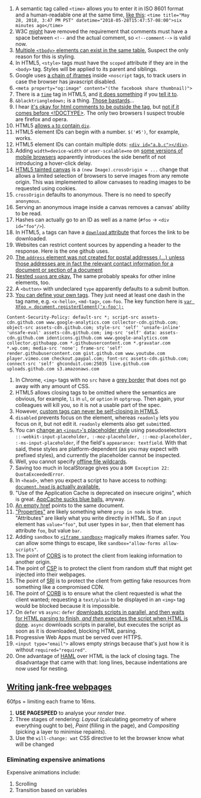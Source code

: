 1. A semantic tag called `<time>` allows you to enter it in ISO 8601 format and a human-readable one at the same time, [like this](https://zachholman.com/talk/utc-is-enough-for-everyone-right): `<time title="May 28, 2018, 3:47 PM PST" datetime="2018-05-28T15:47:57-08:00">six minutes ago</time>`
1. W3C [might](https://www.w3.org/TR/html51/syntax.html#sec-comments) have removed the requirement that comments must have a space between `<!--` and the actual comment, so `<!--comment-->` is valid now.
1. [Multiple `<tbody>` elements can exist in the same table.](https://stackoverflow.com/questions/3076708/can-we-have-multiple-tbody-in-same-table) Suspect the only reason for this is styling.
1. In HTML5, `<style>` tags must have the `scoped` attribute if they are in the `<body>` tag. Styles will be applied to its parent and siblings.
1. Google uses [a chain of iframes](www.googletagmanager.com/ns.html?id=GTM-NQTT) inside `<noscript` tags, to track users in case the browser has javascript disabled.
1. `<meta property="og:image" content="(the facebook share thumbnail)">`
1. There is a [`time`](http://www.w3schools.com/tags/tag_time.asp) tag in HTML5, and [it does something](http://jsfiddle.net/trevoro/T4wRq/) if you [tell it to](http://trevoro.net/2013/whats-your-timezone/).
1. `&blacktriangledown;` is a thing. [Those bastards](http://www.w3.org/TR/2013/WD-components-intro-20130606/#decorator-section)...
1. I hear [it's okay for html comments to be outside the <html> tag](http://stackoverflow.com/questions/365805/is-it-ok-to-put-html-comments-outside-the-html-tags), but [not if it comes before <!DOCTYPE>](http://stackoverflow.com/questions/941100/can-comments-appear-before-the-doctype-declaration). The only two browsers I suspect trouble are firefox and opera.
1. HTML5 [allows `a` to contain `div`](http://stackoverflow.com/a/1828032/1558430).
1. HTML5 element IDs can begin with a number. `$('#5')`, for example, works.
1. HTML5 element IDs can contain multiple dots: [`<div id="a.b.c"></div>`](http://stackoverflow.com/a/9930611/1558430).
1. Adding `width=device-width` or `user-scalable=no` on [some versions of mobile browsers](https://github.com/ftlabs/fastclick#when-it-isnt-needed) apparently introduces the side benefit of not introducing a hover-click delay.
1. [HTML5 tainted canvas](https://developer.mozilla.org/en-US/docs/HTML/CORS_Enabled_Image) is a `(new Image).crossOrigin = ...` change that allows a limited selection of browsers to serve images from any remote origin. This was implemented to allow canvases to reading images to be requested using cookies.
1. `crossOrigin` defaults to anonymous. There is no need to specify `anonymous`.
1. Serving an anonymous image inside a canvas removes a canvas' ability to be read.
1. Hashes can actually go to an ID as well as a name (`#foo` -> `<div id="foo"/>`).
1. In HTML5, `a` tags can have a [`download` attribute](http://www.w3schools.com/tags/att_a_download.asp) that forces the link to be downloaded.
1. Websites can restrict content sources by appending a header to the response. Here is the one github uses.
1. [The `address` element was not created for postal addresses (...) unless those addresses are in fact the relevant contact information for a document or section of a document](http://html5doctor.com/the-address-element/)
1. [Nested `span`s are okay.](http://stackoverflow.com/questions/1078127/are-nested-span-tags-ok-in-xhtml) The same probably speaks for other inline elements, too.
1. A `<button>` with undeclared `type` apparently defaults to a submit button.
1. [You can define your own tags](http://stackoverflow.com/questions/9845011/are-custom-elements-valid-html5/9845124#9845124). They just need at least one dash in the tag name, e.g. `<x-hello>`, `<md-tag>`, `com-foo`.
  The key function here is [`var XFoo = document.registerElement('x-foo');`](http://www.html5rocks.com/en/tutorials/webcomponents/customelements/)

```
Content-Security-Policy: default-src *; script-src assets-cdn.github.com www.google-analytics.com collector-cdn.github.com; object-src assets-cdn.github.com; style-src 'self' 'unsafe-inline' 'unsafe-eval' assets-cdn.github.com; img-src 'self' data: assets-cdn.github.com identicons.github.com www.google-analytics.com collector.githubapp.com *.githubusercontent.com *.gravatar.com *.wp.com; media-src 'none'; frame-src 'self' render.githubusercontent.com gist.github.com www.youtube.com player.vimeo.com checkout.paypal.com; font-src assets-cdn.github.com; connect-src 'self' ghconduit.com:25035 live.github.com uploads.github.com s3.amazonaws.com
```

1. In Chrome, `<img>` tags with no `src` have a [grey border](http://stackoverflow.com/questions/10848722/google-chrome-images-have-border) that does not go away with any amount of CSS.
1. HTML5 allows closing tags to be omitted where the semantics are obvious, for example, `li` in `ul`, or `option` in `optgroup`. Then again, your colleagues will kill you, so it is not a usable part of the spec.
1. However, [custom tags can never be self-closing in HTML5](http://stackoverflow.com/questions/23961178/do-custom-elements-require-a-close-tag).
1. `disabled` prevents focus on the element, whereas `readonly` lets you focus on it, but not edit it. `readonly` elements also get `submit`ted.
1. You can [change an `<input>`'s placeholder style](http://stackoverflow.com/a/2610741) using pseudoselectors `::-webkit-input-placeholder, :-moz-placeholder, ::-moz-placeholder, :-ms-input-placeholder`, if the field's `appearance: textfield`. With that said, these styles are platform-dependent (as you may expect with prefixed styles), and currently the placeholder cannot be inspected.
1. Well, you cannot specify [offline file wildcards](http://stackoverflow.com/questions/8001196/how-do-i-specify-a-wildcard-in-the-html5-cache-manifest-to-load-all-images-in-a).
1. Saving too much in localStorage gives you a `DOM Exception 22: QuotaExceededError`.
1. In `<head>`, when you expect a script to have access to nothing: [`document.head` is actually available.](https://eager.io/blog/everything-I-know-about-the-script-tag/)
1. "Use of the Application Cache is deprecated on insecure origins", which is great. [AppCache sucks blue balls](http://alistapart.com/article/application-cache-is-a-douchebag), anyway.
1. [An empty href](http://stackoverflow.com/questions/5637969/is-an-empty-href-valid) points to the same document.
1. ["Properties"](https://stackoverflow.com/a/6004028/1558430) are likely something where `prop in node` is true. "Attributes" are likely what you write directly in HTML. So if an `input` element has `value="foo"`, but user types in `bar`, then that element has attribute `foo`, but value `bar`.
1. Adding `sandbox` to [`<iframe sandbox>`](https://developer.mozilla.org/en-US/docs/Web/HTML/Element/iframe) magically makes iframes safer. You can allow some things to escape, like `sandbox="allow-forms allow-scripts"`.
1. The point of [CORS](https://developer.mozilla.org/en-US/docs/Web/HTTP/CORS) is to protect the client from leaking information to another origin.
1. The point of [CSP](https://developer.mozilla.org/en-US/docs/Web/HTTP/CSP) is to protect the client from random stuff that might get injected into their webpages.
1. The point of [SRI](https://developer.mozilla.org/en-US/docs/Web/Security/Subresource_Integrity) is to protect the client from getting fake resources from something like a compromised CDN.
1. The point of [CORB](https://fetch.spec.whatwg.org/#corb) is to ensure what the client requested is what the client wanted; requesting a `text/plain` to be displayed in an `<img>` tag would be blocked because it is impossible.
1. On `defer` vs `async`: `defer` [downloads scripts in parallel, and then waits for HTML parsing to finish, *and then* executes the script when HTML is done](https://developers.google.com/web/fundamentals/primers/modules). `async` downloads scripts in parallel, but executes the script as soon as it is downloaded, blocking HTML parsing.
1. Progressive Web Apps must be served over HTTPS.
1. `<input type="email">` allows empty strings because that's just how it is without `required="required"`.
1. One advantage of [HAML](https://en.wikipedia.org/wiki/Haml) over HTML is the lack of closing tags. The disadvantage that came with that: long lines, because indentations are now used for nesting.

## [Writing jank-free webpages](http://aerotwist.com/blog/pixels-are-expensive/)

60fps = limiting each frame to 16ms.

1. **USE PAGESPEED** to analyse your *render tree*.
1. Three stages of rendering: *Layout* (calculating geometry of where everything ought to be), *Paint* (filling in the page), and *Compositing* (picking a layer to minimise repaints).
1. Use the `will-change: wat` CSS directive to let the browser know what will be changed

### Eliminating expensive animations

Expensive animations include:

1. Scrolling
1. Transition based on variables
